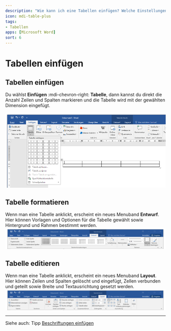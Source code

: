```yaml
---
description: "Wie kann ich eine Tabellen einfügen? Welche Einstellungen eigenen sich?"
icon: mdi-table-plus
tags:
- Tabellen
apps: [Microsoft Word]
sort: 6
---
```


# Tabellen einfügen



## Tabellen einfügen
Du wählst __Einfügen__ :mdi-chevron-right: __Tabelle__, dann kannst du direkt die Anzahl Zeilen und Spalten markieren und die Tabelle wird mit der gewählten Dimension eingefügt.

![Tabelle einfügen](./images/tabelle-einfuegen.ms.png)

## Tabelle formatieren
Wenn man eine Tabelle anklickt, erscheint ein neues Menuband __Entwurf__. Hier können Vorlagen und Optionen für die Tabelle gewählt sowie Hintergrund und Rahmen bestimmt werden.
![Tabellentools «Entwurf»](./images/tabelle-formatieren1.ms.png)

## Tabelle editieren
Wenn man eine Tabelle anklickt, erscheint ein neues Menuband __Layout__. Hier können Zeilen und Spalten gelöscht und eingefügt, Zellen verbunden und geteilt sowie Breite und Textausrichtung gesetzt werden.
![Tabellentools «Layout»](./images/tabelle-formatieren2.ms.png)


---

Siehe auch: Tipp [Beschriftungen einfügen](../../word-1/beschriftungen)
